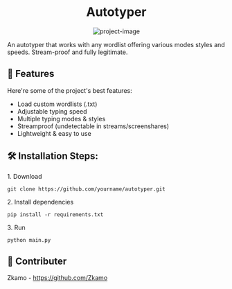 <h1 align="center" id="title">Autotyper</h1>

<p align="center"><img src="https://socialify.git.ci/VatosV2/autotyper/image?font=Inter&amp;language=1&amp;name=1&amp;owner=1&amp;pattern=Solid&amp;stargazers=1&amp;theme=Dark" alt="project-image"></p>

<p id="description">An autotyper that works with any wordlist offering various modes styles and speeds. Stream-proof and fully legitimate.</p>

  
  
<h2>🧐 Features</h2>

Here're some of the project's best features:

*   Load custom wordlists (.txt)
*   Adjustable typing speed
*   Multiple typing modes & styles
*   Streamproof (undetectable in streams/screenshares)
*   Lightweight & easy to use

<h2>🛠️ Installation Steps:</h2>

<p>1. Download</p>

```
git clone https://github.com/yourname/autotyper.git
```

<p>2. Install dependencies</p>

```
pip install -r requirements.txt
```

<p>3. Run</p>

```
python main.py
```

<h2>👥 Contributer</h2>

Zkamo - https://github.com/Zkamo
